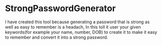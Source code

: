 # StrongPasswordGenerator
I have created this tool because generating a password that is strong as well as easy to remember is a headach, In this toll it user your given keywords(for example your name, number, DOB) to create it to make it easy to remember and convert it into a strong password.
